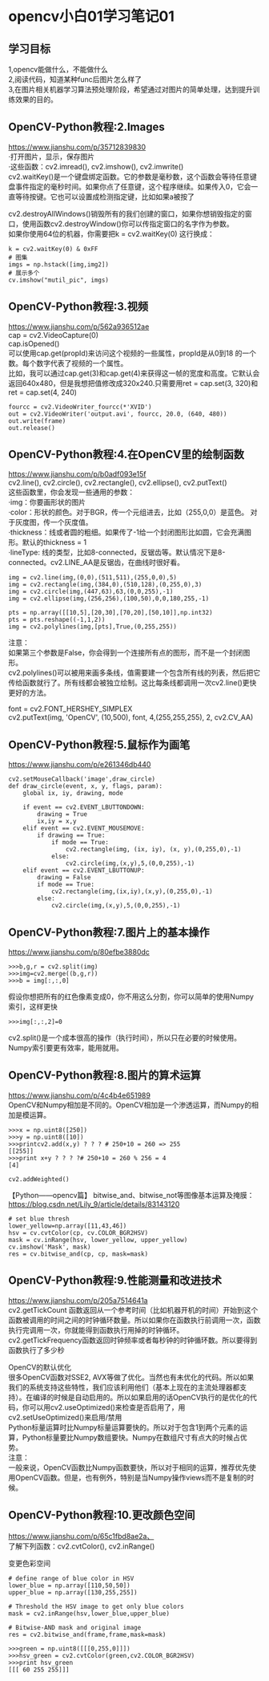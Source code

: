 # opencv小白01学习笔记01
## 学习目标
1,opencv能做什么，不能做什么   
2,阅读代码，知道某种func后图片怎么样了  
3,在图片相关机器学习算法预处理阶段，希望通过对图片的简单处理，达到提升训练效果的目的。  
## OpenCV-Python教程:2.Images
https://www.jianshu.com/p/35712839830  
·打开图片，显示，保存图片  
·这些函数：cv2.imread(), cv2.imshow(), cv2.imwrite()  
cv2.waitKey()是一个键盘绑定函数。它的参数是毫秒数，这个函数会等待任意键盘事件指定的毫秒时间。如果你点了任意键，这个程序继续。如果传入0，它会一直等待按键。它也可以设置成检测指定键，比如如果a被按了  
  
cv2.destroyAllWindows()销毁所有的我们创建的窗口，如果你想销毁指定的窗口，使用函数cv2.destroyWindow()你可以传指定窗口的名字作为参数。  
如果你使用64位的机器，你需要把k = cv2.waitKey(0) 这行换成：  
```
k = cv2.waitKey(0) & 0xFF  
# 图集  
imgs = np.hstack([img,img2])  
# 展示多个  
cv.imshow("mutil_pic", imgs)  
```
  
## OpenCV-Python教程:3.视频
https://www.jianshu.com/p/562a936512ae  
cap = cv2.VideoCapture(0)  
cap.isOpened()  
可以使用cap.get(propId)来访问这个视频的一些属性，propId是从0到18 的一个数。每个数字代表了视频的一个属性。  
比如，我可以通过cap.get(3)和cap.get(4)来获得这一帧的宽度和高度。它默认会返回640x480，但是我想把值修改成320x240.只需要用ret = cap.set(3, 320)和ret = cap.set(4, 240)  
```
fourcc = cv2.VideoWriter_fourcc(*'XVID')  
out = cv2.VideoWriter('output.avi', fourcc, 20.0, (640, 480))  
out.write(frame)  
out.release()  
```
## OpenCV-Python教程:4.在OpenCV里的绘制函数
https://www.jianshu.com/p/b0adf093e15f  
cv2.line(), cv2.circle(), cv2.rectangle(), cv2.ellipse(), cv2.putText()  
这些函数里，你会发现一些通用的参数：  
·img：你要画形状的图片  
·color：形状的颜色。对于BGR，传一个元组进去，比如（255,0,0）是蓝色。 对于灰度图，传一个灰度值。  
·thickness：线或者圆的粗细。如果传了-1给一个封闭图形比如圆，它会充满图形。默认的thickness = 1  
·lineType: 线的类型，比如8-connected，反锯齿等。默认情况下是8-connected。cv2.LINE_AA是反锯齿，在曲线时很好看。  
```
img = cv2.line(img,(0,0),(511,511),(255,0,0),5)  
img = cv2.rectangle(img,(384,0),(510,128),(0,255,0),3)  
img = cv2.circle(img,(447,63),63,(0,0,255),-1)  
img = cv2.ellipse(img,(256,256),(100,50),0,0,180,255,-1)  
  
pts = np.array([[10,5],[20,30],[70,20],[50,10]],np.int32)  
pts = pts.reshape((-1,1,2))  
img = cv2.polylines(img,[pts],True,(0,255,255))  
```
注意：  
如果第三个参数是False，你会得到一个连接所有点的图形，而不是一个封闭图形。  
cv2.polylines()可以被用来画多条线，值需要建一个包含所有线的列表，然后把它传给函数就行了。所有线都会被独立绘制。这比每条线都调用一次cv2.line()更快更好的方法。  
  
font = cv2.FONT_HERSHEY_SIMPLEX  
cv2.putText(img, 'OpenCV', (10,500), font, 4,(255,255,255), 2, cv2.CV_AA)  
  
## OpenCV-Python教程:5.鼠标作为画笔
https://www.jianshu.com/p/e261346db440  
```
cv2.setMouseCallback('image',draw_circle)  
def draw_circle(event, x, y, flags, param):  
    global ix, iy, drawing, mode  
  
    if event == cv2.EVENT_LBUTTONDOWN:  
        drawing = True  
        ix,iy = x,y  
    elif event == cv2.EVENT_MOUSEMOVE:  
        if drawing == True:  
            if mode == True:  
                cv2.rectangle(img, (ix, iy), (x, y),(0,255,0),-1)  
            else:  
                cv2.circle(img,(x,y),5,(0,0,255),-1)  
    elif event == cv2.EVENT_LBUTTONUP:  
        drawing = False  
        if mode == True:  
            cv2.rectangle(img,(ix,iy),(x,y),(0,255,0),-1)  
        else:  
            cv2.circle(img,(x,y),5,(0,0,255),-1)  
```
## OpenCV-Python教程:7.图片上的基本操作
https://www.jianshu.com/p/80efbe3880dc  
```
>>>b,g,r = cv2.split(img)  
>>>img=cv2.merge((b,g,r))  
>>>b = img[:,:,0]  
```
假设你想把所有的红色像素变成0，你不用这么分割，你可以简单的使用Numpy索引，这样更快  
```
>>>img[:,:,2]=0  
```
cv2.split()是一个成本很高的操作（执行时间），所以只在必要的时候使用。Numpy索引要更有效率，能用就用。  
  
## OpenCV-Python教程:8.图片的算术运算
https://www.jianshu.com/p/4c4b4e651989  
OpenCV和Numpy相加是不同的。OpenCV相加是一个渗透运算，而Numpy的相加是模运算。  
```
>>>x = np.uint8([250])  
>>>y = np.uint8([10])  
>>>printcv2.add(x,y) ? ? ? # 250+10 = 260 => 255  
[[255]]  
>>>print x+y ? ? ? ?# 250+10 = 260 % 256 = 4  
[4]  
  
cv2.addWeighted()  
```

【Python——opencv篇】 bitwise_and、bitwise_not等图像基本运算及掩膜：https://blog.csdn.net/Lily_9/article/details/83143120  
```
# set blue thresh  
lower_yellow=np.array([11,43,46])  
hsv = cv.cvtColor(cp, cv.COLOR_BGR2HSV)  
mask = cv.inRange(hsv, lower_yellow, upper_yellow)  
cv.imshow('Mask', mask)  
res = cv.bitwise_and(cp, cp, mask=mask)  
```

## OpenCV-Python教程:9.性能测量和改进技术
https://www.jianshu.com/p/205a7514641a  
cv2.getTickCount 函数返回从一个参考时间（比如机器开机的时间）开始到这个函数被调用的时间之间的时钟循环数量。所以如果你在函数执行前调用一次，函数执行完调用一次，你就能得到函数执行用掉的时钟循环。  
cv2.getTickFrequency函数返回时钟频率或者每秒钟的时钟循环数。所以要得到函数执行了多少秒  
  
OpenCV的默认优化  
很多OpenCV函数对SSE2, AVX等做了优化。当然也有未优化的代码。所以如果我们的系统支持这些特性，我们应该利用他们（基本上现在的主流处理器都支持）。在编译的时候是自动启用的。所以如果启用的话OpenCV执行的是优化的代码，你可以用cv2.useOptimized()来检查是否启用了，用cv2.setUseOptimized()来启用/禁用  
Python标量运算时比Numpy标量运算要快的。所以对于包含1到两个元素的运算，Python标量要比Numpy数组要快。Numpy在数组尺寸有点大的时候占优势。  
注意：  
一般来说，OpenCV函数比Numpy函数要快，所以对于相同的运算，推荐优先使用OpenCV函数。但是，也有例外，特别是当Numpy操作views而不是复制的时候。  
  
## OpenCV-Python教程:10.更改颜色空间
https://www.jianshu.com/p/65c1fbd8ae2a、  
了解下列函数：cv2.cvtColor(), cv2.inRange()  
  
变更色彩空间  
```
# define range of blue color in HSV  
lower_blue = np.array([110,50,50])  
upper_blue = np.array([130,255,255])  
  
# Threshold the HSV image to get only blue colors  
mask = cv2.inRange(hsv,lower_blue,upper_blue)  
  
# Bitwise-AND mask and original image  
res = cv2.bitwise_and(frame,frame,mask=mask)  
  
>>>green = np.uint8([[[0,255,0]]])  
>>>hsv_green = cv2.cvtColor(green,cv2.COLOR_BGR2HSV)  
>>>print hsv_green  
[[[ 60 255 255]]]
```
